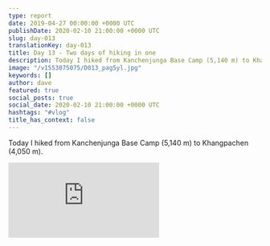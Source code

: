 ```yaml
---
type: report
date: 2019-04-27 00:00:00 +0000 UTC
publishDate: 2020-02-10 21:00:00 +0000 UTC
slug: day-013
translationKey: day-013
title: Day 13 - Two days of hiking in one
description: Today I hiked from Kanchenjunga Base Camp (5,140 m) to Khangpachen (4,050 m).
image: "/v1553075075/D013_pag5yl.jpg"
keywords: []
author: dave
featured: true
social_posts: true
social_date: 2020-02-10 21:00:00 +0000 UTC
hashtags: "#vlog"
title_has_context: false
---
```


Today I hiked from Kanchenjunga Base Camp (5,140 m) to Khangpachen (4,050 m).

<iframe src="https://www.youtube.com/embed/hPm_dzVlk1o" frameborder="0" allow="accelerometer; autoplay; encrypted-media; gyroscope; picture-in-picture" allowfullscreen></iframe>


